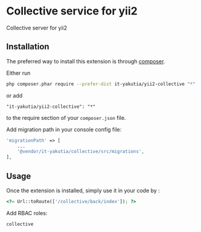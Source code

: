 Collective service for yii2
=====================
Collective server for yii2

Installation
------------

The preferred way to install this extension is through [composer](http://getcomposer.org/download/).

Either run

```sh
php composer.phar require --prefer-dist it-yakutia/yii2-collective "*"
```

or add

```
"it-yakutia/yii2-collective": "*"
```

to the require section of your `composer.json` file.

Add migration path in your console config file:

```php
'migrationPath' => [
    ...
    '@vendor/it-yakutia/collective/src/migrations',
],
```

Usage
-----

Once the extension is installed, simply use it in your code by  :

```php
<?= Url::toRoute(['/collective/back/index']); ?>
```

Add RBAC roles:

```
collective
```